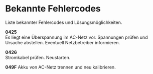 # Bekannte Fehlercodes

Liste bekannter Fehlercodes und Lösungsmöglichkeiten.

**0425**  
Es liegt eine Überspannung im AC-Netz vor. Spannungen prüfen und Ursache abstellen. Eventuell Netzbetreiber informieren.

**0426**  
Stromkabel prüfen. Neustarten.

**049F**
Akku von AC-Netz trennen und neu kalibrieren.